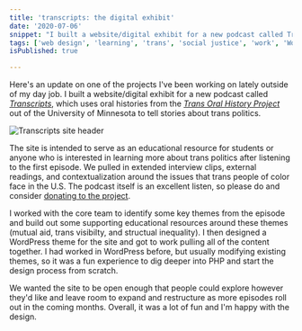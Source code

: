 ```yaml
---
title: 'transcripts: the digital exhibit'
date: '2020-07-06'
snippet: "I built a website/digital exhibit for a new podcast called Transcripts, which uses oral histories from the Trans Oral History Project out of the University of Minnesota to tell stories about trans politics."
tags: ['web design', 'learning', 'trans', 'social justice', 'work', 'WordPress']
isPublished: true

---
```

Here's an update on one of the projects I've been working on lately outside of my day job. I built a website/digital exhibit for a new podcast called _[Transcripts](https://transcriptspodcast.dash.umn.edu/)_, which uses oral histories from the _[Trans Oral History Project](https://www.lib.umn.edu/tretter/transgender-oral-history-project)_ out of the University of Minnesota to tell stories about trans politics. 

![Transcripts site header](/images/transcripts.png)

The site is intended to serve as an educational resource for students or anyone who is interested in learning more about trans politics after listening to the first episode. We pulled in extended interview clips, external readings, and contextualization around the issues that trans people of color face in the U.S. The podcast itself is an excellent listen, so please do and consider [donating to the project](https://give.umn.edu/giveto/oralhistory).

I worked with the core team to identify some key themes from the episode and build out some supporting educational resources around these themes (mutual aid, trans visibilty, and structual inequality). I then designed a WordPress theme for the site and got to work pulling all of the content together. I had worked in WordPress before, but usually modifying existing themes, so it was a fun experience to dig deeper into PHP and start the design process from scratch. 

We wanted the site to be open enough that people could explore however they'd like and leave room to expand and restructure as more episodes roll out in the coming months. Overall, it was a lot of fun and I'm happy with the design. 